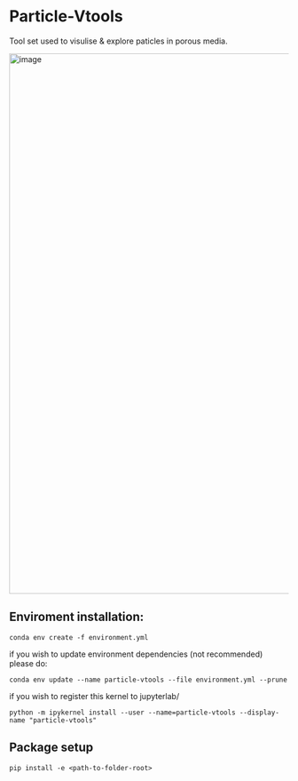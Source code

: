 # Particle-Vtools

Tool set used to visulise & explore paticles in porous media.

<img width="973" alt="image" src="https://github.com/user-attachments/assets/71f2aa30-8388-4164-8d9d-30d209fc0e29" />


## Enviroment installation:

```shell
conda env create -f environment.yml
```

if you wish to update environment dependencies (not recommended) please do:

```
conda env update --name particle-vtools --file environment.yml --prune
```

if you wish to register this kernel to jupyterlab/
```shell
python -m ipykernel install --user --name=particle-vtools --display-name "particle-vtools"
```


## Package setup

```
pip install -e <path-to-folder-root>
```